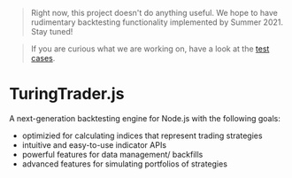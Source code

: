 > Right now, this project doesn't do anything useful. We hope to have rudimentary backtesting functionality implemented by Summer 2021. Stay tuned!

> If you are curious what we are working on, have a look at the [test cases](https://github.com/fbertram/TuringTrader.js/tree/main/src/tests).

# TuringTrader.js

A next-generation backtesting engine for Node.js with the following goals:

-   optimizied for calculating indices that represent trading strategies
-   intuitive and easy-to-use indicator APIs
-   powerful features for data management/ backfills
-   advanced features for simulating portfolios of strategies
